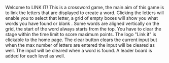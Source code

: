 Welcome to LINK IT!
This is a crossword game, the main aim of this game is to link the letters that are displayed to create a word. Clicking the letters will enable you to select that letter, a grid of empty boxes will show you what words you have found or blank . Some words are aligned vertically on the grid, the start of the word always starts from the top. You have to clear the stage within the time limit to score maximum points. The logo "Link it" is clickable to the home page. The clear button clears the current input but when the max number of letters are entered the input will be cleared as well. The input will be cleared when a word is found. A leader board is added for each level as well.
